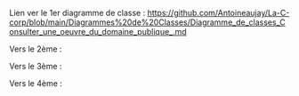 Lien ver le 1er diagramme de classe : 
https://github.com/Antoineaujay/La-C-corp/blob/main/Diagrammes%20de%20Classes/Diagramme_de_classes_Consulter_une_oeuvre_du_domaine_publique_.md

Vers le 2ème : 


Vers le 3ème : 


Vers le 4ème : 
